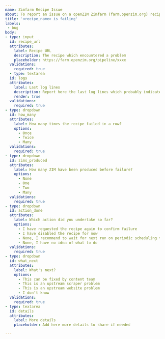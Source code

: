 ```yaml
---
name: Zimfarm Recipe Issue
about: To report an issue on a openZIM Zimfarm (farm.openzim.org) recipe
title: '<recipe_name> is failing'
labels: 
 - bug
body:
- type: input
  id: recipe_url
  attributes:
    label: Recipe URL
    description: The recipe which encountered a problem
    placeholder: https://farm.openzim.org/pipeline/xxxx
  validations:
    required: true
  - type: textarea
  id: logs
  attributes:
    label: Last log lines
    description: Report here the last log lines which probably indicates the problem encountered
    render: true
  validations:
    required: true
- type: dropdown
  id: how_many
  attributes:
    label: How many times the recipe failed in a row?
    options:
      - Once
      - Twice
      - Many
  validations:
    required: true
- type: dropdown
  id: zims_produced
  attributes:
    label: How many ZIM have been produced before failure?
    options:
      - None
      - One
      - Two
      - Many  
  validations:
    required: true
- type: dropdown
  id: action_done
  attributes:
    label: Which action did you undertake so far?
    options:
      - I have requested the recipe again to confirm failure
      - I have disabled the recipe for now
      - None, I recommend to wait for next run on periodic scheduling to confirm there is an issue
      - None, I have no idea of what to do
  validations:
    required: true
- type: dropdown
  id: what_next
  attributes:
    label: What's next?
    options:
      - This can be fixed by content team
      - This is an upstream scraper problem
      - This is an upstream website problem
      - I don't know
  validations:
    required: true
- type: textarea
  id: details
  attributes:
    label: More details
    placeholder: Add here more details to share if needed

---
```

